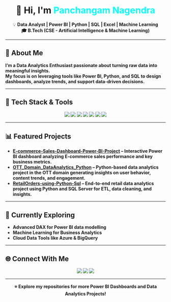 <!-- Profile Header -->
<h1 align="center">👋 Hi, I'm <span style="color:#00FFFF;">Panchangam Nagendra</span></h1>

<p align="center">
💡 <b>Data Analyst | Power BI | Python | SQL | Excel | Machine Learning</br>
🎓 <b>B.Tech (CSE - Artificial Intelligence & Machine Learning)</b><b>
</p>

---

## 🚀 About Me  
I’m a **Data Analytics Enthusiast** passionate about turning raw data into meaningful insights.  
My focus is on leveraging tools like **Power BI**, **Python**, and **SQL** to design dashboards, analyze trends, and support data-driven decisions.  

---

## 🧰 Tech Stack & Tools  

<p align="center">
  <img src="https://img.shields.io/badge/Power%20BI-F2C811?style=for-the-badge&logo=powerbi&logoColor=black"/>
  <img src="https://img.shields.io/badge/Python-3776AB?style=for-the-badge&logo=python&logoColor=white"/>
  <img src="https://img.shields.io/badge/SQL-025E8C?style=for-the-badge&logo=postgresql&logoColor=white"/>
  <img src="https://img.shields.io/badge/Excel-217346?style=for-the-badge&logo=microsoftexcel&logoColor=white"/>
  <img src="https://img.shields.io/badge/Tableau-E97627?style=for-the-badge&logo=tableau&logoColor=white"/>
  <img src="https://img.shields.io/badge/Pandas-150458?style=for-the-badge&logo=pandas&logoColor=white"/>
  <img src="https://img.shields.io/badge/NumPy-013243?style=for-the-badge&logo=numpy&logoColor=white"/>
</p>

---

## 📊 Featured Projects  

- **[E-commerce-Sales-Dashboard-Power-BI-Project](https://github.com/Panchangam-Nagendra/E-commerce-Sales-Dashboard-Power-BI-Project)** – Interactive Power BI dashboard analyzing E-commerce sales performance and key business metrics.  
- **[OTT_Domain_DataAnalytics_Python](https://github.com/Panchangam-Nagendra/OTT_Domain_DataAnalytics_Python)** – Python-based data analytics project in the OTT domain generating insights on user behavior, content trends, and engagement.  
- **[RetailOrders-using-Python-Sql](https://github.com/Panchangam-Nagendra/RetailOrders-using-Python-Sql)** – End-to-end retail data analytics project using Python and SQL Server for ETL, data cleaning, and insights.

---

## 🌱 Currently Exploring  
- Advanced **DAX** for Power BI data modelling  
- **Machine Learning for Business Analytics**  
- **Cloud Data Tools** like Azure & BigQuery  

---

## 🌐 Connect With Me  

<p align="center">
  <a href="https://www.linkedin.com/in/panchangam-nagendra/"><img src="https://img.shields.io/badge/LinkedIn-0A66C2?style=for-the-badge&logo=linkedin&logoColor=white"/></a>
  <a href="mailto:panchangamnagendra@gmail.com"><img src="https://img.shields.io/badge/Email-D14836?style=for-the-badge&logo=gmail&logoColor=white"/></a>
  <a href="https://github.com/Panchangam-Nagendra"><img src="https://img.shields.io/badge/GitHub-000000?style=for-the-badge&logo=github&logoColor=white"/></a>
</p>

---



<p align="center">
⭐ <b>Explore my repositories</b> for more <b>Power BI Dashboards</b> and <b>Data Analytics Projects</b>!
</p>
